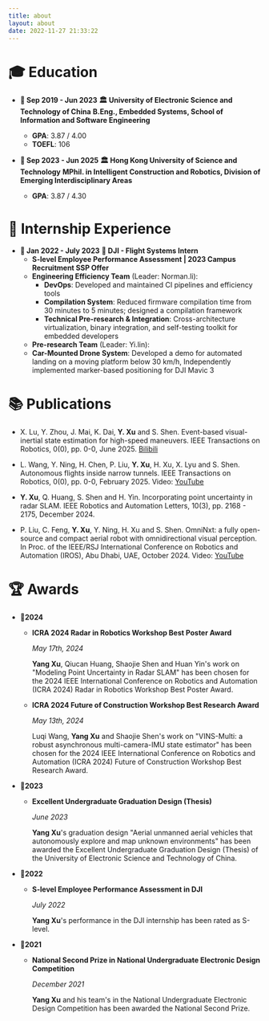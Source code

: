 ```yaml
---
title: about
layout: about
date: 2022-11-27 21:33:22
---
```


# 🎓 Education

- **📅 Sep 2019 - Jun 2023**
  **🏛 University of Electronic Science and Technology of China**
  **B.Eng., Embedded Systems, School of Information and Software Engineering**
  - **GPA**: 3.87 / 4.00
  - **TOEFL**: 106

- **📅 Sep 2023 - Jun 2025**
  **🏛 Hong Kong University of Science and Technology**
  **MPhil. in Intelligent Construction and Robotics, Division of Emerging Interdisciplinary Areas**
  - **GPA**: 3.87 / 4.30

# 💼 Internship Experience

- **📅 Jan 2022 - July 2023**
  **🏢 DJI - Flight Systems Intern**
  - **S-level Employee Performance Assessment | 2023 Campus Recruitment SSP Offer**
  - **Engineering Efficiency Team** (Leader: Norman.li):
    - **DevOps**: Developed and maintained CI pipelines and efficiency tools
    - **Compilation System**: Reduced firmware compilation time from 30 minutes to 5 minutes; designed a compilation framework
    - **Technical Pre-research & Integration**: Cross-architecture virtualization, binary integration, and self-testing toolkit for embedded developers
  - **Pre-research Team** (Leader: Yi.lin):
  - **Car-Mounted Drone System**: Developed a demo for automated landing on a moving platform below 30 km/h, Independently implemented marker-based positioning for DJI Mavic 3

# 📚 Publications

- X. Lu, Y. Zhou, J. Mai, K. Dai, **Y. Xu** and S. Shen. Event-based visual-inertial state estimation for high-speed maneuvers. IEEE Transactions on Robotics, 0(0), pp. 0-0, June 2025. [Bilibili](https://b23.tv/DOf4rGS)

- L. Wang, Y. Ning, H. Chen, P. Liu, **Y. Xu**, H. Xu, X. Lyu and S. Shen. Autonomous flights inside narrow tunnels. IEEE Transactions on Robotics, 0(0), pp. 0-0, February 2025. Video: [YouTube](https://youtu.be/S20QSIypYgY)

- **Y. Xu**, Q. Huang, S. Shen and H. Yin. Incorporating point uncertainty in radar SLAM. IEEE Robotics and Automation Letters, 10(3), pp. 2168 - 2175, December 2024.

- P. Liu, C. Feng, **Y. Xu**, Y. Ning, H. Xu and S. Shen. OmniNxt: a fully open-source and compact aerial robot with omnidirectional visual perception. In Proc. of the IEEE/RSJ International Conference on Robotics and Automation (IROS), Abu Dhabi, UAE, October 2024. Video: [YouTube](https://youtu.be/IOuJ7Y6dpeY)

# 🏆 Awards

- **📅2024**

    - **ICRA 2024 Radar in Robotics Workshop Best Poster Award**

        *May 17th, 2024*

        **Yang Xu**, Qiucan Huang, Shaojie Shen and Huan Yin's work on "Modeling Point Uncertainty in Radar SLAM" has been chosen for the 2024 IEEE International Conference on Robotics and Automation (ICRA 2024) Radar in Robotics Workshop Best Poster Award.

    - **ICRA 2024 Future of Construction Workshop Best Research Award**

        *May 13th, 2024*

        Luqi Wang, **Yang Xu** and Shaojie Shen's work on "VINS-Multi: a robust asynchronous multi-camera-IMU state estimator" has been chosen for the 2024 IEEE International Conference on Robotics and Automation (ICRA 2024) Future of Construction Workshop Best Research Award.

- **📅2023**

    - **Excellent Undergraduate Graduation Design (Thesis)**

        *June 2023*

        **Yang Xu**'s graduation design "Aerial unmanned aerial vehicles that autonomously explore and map unknown environments" has been awarded the Excellent Undergraduate Graduation Design (Thesis) of the University of Electronic Science and Technology of China.

- **📅2022**

    - **S-level Employee Performance Assessment in DJI**

        *July 2022*

        **Yang Xu**'s performance in the DJI internship has been rated as S-level.

- **📅2021**

    - **National Second Prize in National Undergraduate Electronic Design Competition**

        *December 2021*

        **Yang Xu** and his team's in the National Undergraduate Electronic Design Competition has been awarded the National Second Prize.

<script src="https://utteranc.es/client.js"
        repo="Jason-xy/jason-xy.github.io"
        issue-term="pathname"
        label="💬"
        theme="github-dark"
        crossorigin="anonymous"
        async>
</script>
